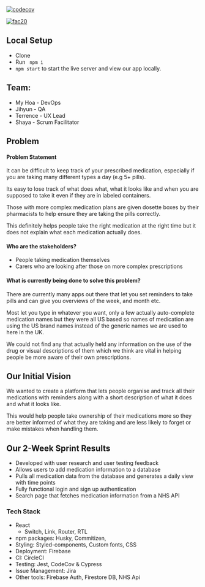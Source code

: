 <!-- @format -->

[![codecov](https://codecov.io/gh/fac20/Week12-DOPE/branch/master/graph/badge.svg?token=25TXY3QH4Q)](undefined)

[![fac20](https://circleci.com/gh/fac20/Week12-DOPE.svg?style=svg)](https://app.circleci.com/pipelines/github/fac20/Week12-DOPE)

## Local Setup

- Clone
- Run ` npm i`
- `npm start` to start the live server and view our app locally.

## Team:

- My Hoa - DevOps
- Jihyun - QA
- Terrence - UX Lead
- Shaya - Scrum Facilitator

## Problem

#### Problem Statement

It can be difficult to keep track of your prescribed medication, especially if you are taking many different types a day (e.g 5+ pills).

Its easy to lose track of what does what, what it looks like and when you are supposed to take it even if they are in labeled containers.

Those with more complex medication plans are given dosette boxes by their pharmacists to help ensure they are taking the pills correctly.

This definitely helps people take the right medication at the right time but it does not explain what each medication actually does.

#### Who are the stakeholders?

- People taking medication themselves
- Carers who are looking after those on more complex prescriptions

#### What is currently being done to solve this problem?

There are currently many apps out there that let you set reminders to take pills and can give you overviews of the week, and month etc.

Most let you type in whatever you want, only a few actually auto-complete medication names but they were all US based so names of medication are using the US brand names instead of the generic names we are used to here in the UK.

We could not find any that actually held any information on the use of the drug or visual descriptions of them which we think are vital in helping people be more aware of their own prescriptions.

## Our Initial Vision

We wanted to create a platform that lets people organise and track all their medications with reminders along with a short description of what it does and what it looks like.

This would help people take ownership of their medications more so they are better informed of what they are taking and are less likely to forget or make mistakes when handling them.

## Our 2-Week Sprint Results

- Developed with user research and user testing feedback
- Allows users to add medication information to a database
- Pulls all medication data from the database and generates a daily
  view with time points
- Fully functional login and sign up authentication
- Search page that fetches medication information from a NHS API

### Tech Stack

- React
  - Switch, Link, Router, RTL
- npm packages: Husky, Commitizen,
- Styling: Styled-components, Custom fonts, CSS
- Deployment: Firebase
- CI: CircleCI
- Testing: Jest, CodeCov & Cypress
- Issue Management: Jira
- Other tools: Firebase Auth, Firestore DB, NHS Api

<!-- ### `npm run eject`

**Note: this is a one-way operation. Once you `eject`, you can’t go back!**

If you aren’t satisfied with the build tool and configuration choices, you can `eject` at any time. This command will remove the single build dependency from your project.

## Learn More

You can learn more in the [Create React App documentation](https://facebook.github.io/create-react-app/docs/getting-started).

To learn React, check out the [React documentation](https://reactjs.org/). -->
